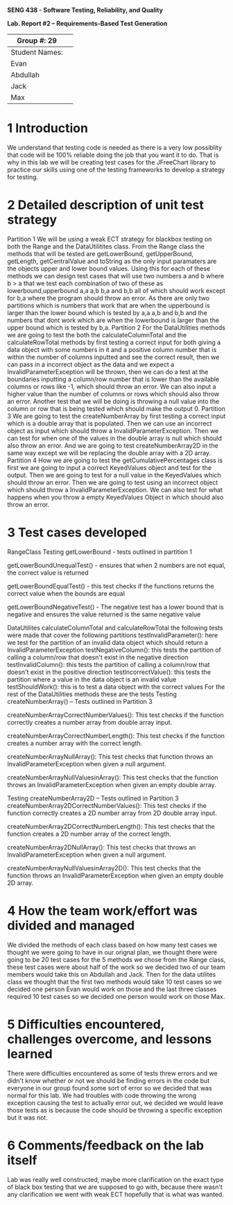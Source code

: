 **SENG 438 - Software Testing, Reliability, and Quality**

**Lab. Report \#2 – Requirements-Based Test Generation**

| Group \#: 29      |     |
| -------------- | --- |
| Student Names: |     |
| Evan                |   
| Abdullah            |   
| Jack                |   
| Max                 |  

# 1 Introduction

We understand that testing code is needed as there is a very low possiblity that code will be 100% reliable doing the job that you want it to do. That is why in this lab we will be creating test cases for the JFreeChart library to practice our skills using one of the testing frameworks to develop a strategy for testing.

# 2 Detailed description of unit test strategy
Partition 1
We will be using a weak ECT strategy for blackbox testing on both the Range and the DataUtilitites class. From the Range class the methods that will be tested are getLowerBound, getUpperBound, getLength, getCentralValue and toString as the only input paramaters are the objects upper and lower bound values. Using this for each of these methods we can design test cases that will use two numbers a and  b where b > a that we test each combination of two of these as lowerbound,upperbound a,a a,b b,a and b,b all of which should work except for b,a where the program should throw an error. As there are only two partitions which is numbers that work that are when the upperbound is larger than the lower bound which is tested by a,a a,b and b,b and the numbers that dont work which are when the lowerbound is larger than the upper bound which is tested by b,a.
Partition 2
For the DataUtilities methods we are going to test the both the calculateColumnTotal and the calculateRowTotal methods by first testing a correct input for both giving a data object with some numbers in it and a positive column number that is within the number of columns inputted and see the correct result, then we can pass in a incorrect object as the data and we expect a InvalidParameterException will be thrown, then we can do a test at the boundaries inputting a column/row number that is lower than the available columns or rows like -1, which should throw an error. We can also input a higher value than the number of columns or rows which should also throw an error. Another test that we will be doing is throwing a null value into the column or row that is being tested which should make the output 0. 
Partition 3
We are going to test the createNumberArray by first testing a correct input which is a double array that is populated. Then we can use an incorrect object as input which should throw a InvalidParameterException. Then we can test for when one of the values in the double array is null which should also throw an error. 
And we are going to test createNumberArray2D in the same way except we will be replacing the double array with a 2D array.
Partition 4
How we are going to test the getCumulativePercentages class is first we are going to input a correct KeyedValues object and test for the output. Then we are going to test for a null value in the KeyedValues which should throw an error. Then we are going to test using an incorrect object which should throw a InvalidParameterException. We can also test for what happens when you throw a empty KeyedValues Object in which should also throw an error. 





# 3 Test cases developed
RangeClass
Testing getLowerBound - tests outlined in partition 1

getLowerBoundUnequalTest() -  ensures that when 2 numbers are not equal, the correct value is returned

getLowerBoundEqualTest() -  this test checks if the functions returns the correct value when the bounds are equal

getLowerBoundNegativeTest() - The negative test has a lower bound that is negative and ensures the value returned is the same negative value

DataUtilites
calculateColumnTotal and calculateRowTotal the following tests were made that cover the following partitions
testInvalidParameter(): here we test for the partition of an invalid data object which should return a InvalidParameterException
testNegativeColumn(): this tests the partition of calling a column/row that doesn't exist in the negative direction
testInvalidColumn(): this tests the partition of calling a column/row that doesn't exist in the positive direction
testIncorrectValue(): this tests the partition where a value in the data object is an invalid value
testShouldWork(): this is to test a data object with the correct values
For the rest of the DataUtilities methods these are the tests
Testing createNumberArray() – Tests outlined in Partition 3

createNumberArrayCorrectNumberValues(): This test checks if the function correctly creates a number array from double array input. 

createNumberArrayCorrectNumberLength(): This test checks if the function creates a number array with the correct length.

createNumberArrayNullArray(): This test checks that function throws an InvalidParameterException when given a null argument.

createNumberArrayNullValuesinArray(): This test checks that the function throws an InvalidParameterException when given an empty double array.


Testing createNumberArray2D – Tests outlined in Partition 3 
createNumberArray2DCorrectNumberValues(): This test checks if the function correctly creates a 2D number array from 2D double array input.

createNumberArray2DCorrectNumberLength(): This test checks that the function creates a 2D number array of the correct length.

createNumberArray2DNullArray(): This test checks that throws an InvalidParameterException when given a null argument.

createNumberArrayNullValuesinArray2D(): This test checks that the function throws an InvalidParameterException when given an empty double 2D array.

# 4 How the team work/effort was divided and managed
We divided the methods of each class based on how many test cases we thought we were going to have in our orignal plan, we thought there were going to be 20 test cases for the 5 methods we chose from the Range class, these test cases were about half of the work so we decided two of our team members would take this on Abdullah and Jack. Then for the data utilites class we thought that the first two methods would take 10 test cases so we decided one person Evan would work on those and the last three classes required 10 test cases so we decided one person would work on those Max.

# 5 Difficulties encountered, challenges overcome, and lessons learned

There were difficulties encountered as some of tests threw errors and we didn't know whether or not we should be finding errors in the code but everyone in our group found some sort of error so we decided that was normal for this lab. We had troubles with code throwing the wrong exception causing the test to actually error out, we decided we would leave those tests as is because the code should be throwing a specific exception but it was not.

# 6 Comments/feedback on the lab itself

Lab was really well constructed, maybe more clarification on the exact type of black box testing that we are supposed to go with, because there wasn't any clarification we went with weak ECT hopefully that is what was wanted.
